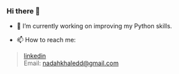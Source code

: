 ### Hi there 👋

- 🔭 I’m currently working on improving my Python skills.

- 📫 How to reach me:
> [linkedin](https://www.linkedin.com/in/nadahkhaledd10/)  
> Email: nadahkhaledd@gmail.com

<!--
**nadahkhaledd/nadahkhaledd** is a ✨ _special_ ✨ repository because its `README.md` (this file) appears on your GitHub profile.

Here are some ideas to get you started:

- 🔭 I’m currently working on ...
- 🌱 I’m currently learning ...
- 👯 I’m looking to collaborate on ...
- 🤔 I’m looking for help with ...
- 💬 Ask me about ...
- 📫 How to reach me: ...
- 😄 Pronouns: ...
- ⚡ Fun fact: ...
-->
